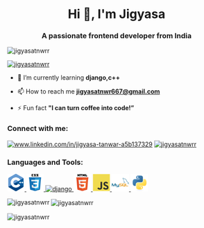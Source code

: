 <h1 align="center">Hi 👋, I'm Jigyasa</h1>
<h3 align="center">A passionate frontend developer from India</h3>

<p align="left"> <img src="https://komarev.com/ghpvc/?username=jigyasatnwrr&label=Profile%20views&color=0e75b6&style=flat" alt="jigyasatnwrr" /> </p>

<p align="left"> <a href="https://github.com/ryo-ma/github-profile-trophy"><img src="https://github-profile-trophy.vercel.app/?username=jigyasatnwrr" alt="jigyasatnwrr" /></a> </p>

- 🌱 I’m currently learning **django,c++**

- 📫 How to reach me **jigyasatnwr667@gmail.com**

- ⚡ Fun fact **"I can turn coffee into code!”**

<h3 align="left">Connect with me:</h3>
<p align="left">
<a href="https://linkedin.com/in/www.linkedin.com/in/jigyasa-tanwar-a5b137329" target="blank"><img align="center" src="https://raw.githubusercontent.com/rahuldkjain/github-profile-readme-generator/master/src/images/icons/Social/linked-in-alt.svg" alt="www.linkedin.com/in/jigyasa-tanwar-a5b137329" height="30" width="40" /></a>
<a href="https://instagram.com/jigyasatnwrr" target="blank"><img align="center" src="https://raw.githubusercontent.com/rahuldkjain/github-profile-readme-generator/master/src/images/icons/Social/instagram.svg" alt="jigyasatnwrr" height="30" width="40" /></a>
</p>

<h3 align="left">Languages and Tools:</h3>
<p align="left"> <a href="https://www.w3schools.com/cpp/" target="_blank" rel="noreferrer"> <img src="https://raw.githubusercontent.com/devicons/devicon/master/icons/cplusplus/cplusplus-original.svg" alt="cplusplus" width="40" height="40"/> </a> <a href="https://www.w3schools.com/css/" target="_blank" rel="noreferrer"> <img src="https://raw.githubusercontent.com/devicons/devicon/master/icons/css3/css3-original-wordmark.svg" alt="css3" width="40" height="40"/> </a> <a href="https://www.djangoproject.com/" target="_blank" rel="noreferrer"> <img src="https://cdn.worldvectorlogo.com/logos/django.svg" alt="django" width="40" height="40"/> </a> <a href="https://www.w3.org/html/" target="_blank" rel="noreferrer"> <img src="https://raw.githubusercontent.com/devicons/devicon/master/icons/html5/html5-original-wordmark.svg" alt="html5" width="40" height="40"/> </a> <a href="https://developer.mozilla.org/en-US/docs/Web/JavaScript" target="_blank" rel="noreferrer"> <img src="https://raw.githubusercontent.com/devicons/devicon/master/icons/javascript/javascript-original.svg" alt="javascript" width="40" height="40"/> </a> <a href="https://www.mysql.com/" target="_blank" rel="noreferrer"> <img src="https://raw.githubusercontent.com/devicons/devicon/master/icons/mysql/mysql-original-wordmark.svg" alt="mysql" width="40" height="40"/> </a> <a href="https://www.python.org" target="_blank" rel="noreferrer"> <img src="https://raw.githubusercontent.com/devicons/devicon/master/icons/python/python-original.svg" alt="python" width="40" height="40"/> </a> </p>

<p><img align="left" src="https://github-readme-stats.vercel.app/api/top-langs?username=jigyasatnwrr&show_icons=true&locale=en&layout=compact" alt="jigyasatnwrr" /></p>

<p>&nbsp;<img align="center" src="https://github-readme-stats.vercel.app/api?username=jigyasatnwrr&show_icons=true&locale=en" alt="jigyasatnwrr" /></p>

<p><img align="center" src="https://github-readme-streak-stats.herokuapp.com/?user=jigyasatnwrr&" alt="jigyasatnwrr" /></p>
